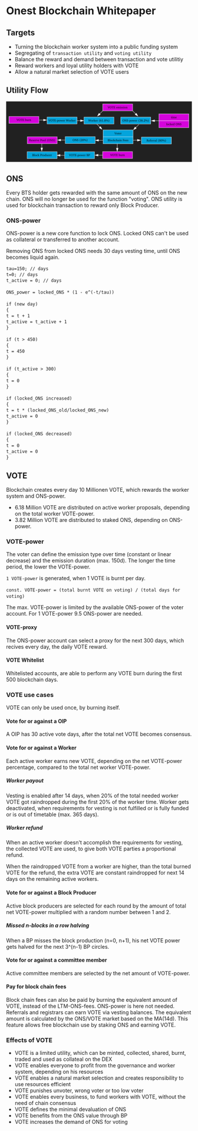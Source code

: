 # Onest Blockchain Whitepaper

## Targets
- Turning the blockchain worker system into a public funding system
- Segregating of `transaction utility` and `voting utility`
- Balance the reward and demand between transaction and vote utilitiy 
- Reward workers and loyal utility holders with VOTE
- Allow a natural market selection of VOTE users

## Utility Flow
![utility-flow](https://raw.githubusercontent.com/Onest-io/onest-whitepaper/master/utility-flow.png)

## ONS
Every BTS holder gets rewarded with the same amount of ONS on the new chain. ONS will no longer be used for the function "voting". ONS utility is used for blockchain transaction to reward only Block Producer.

### ONS-power
ONS-power is a new core function to lock ONS. Locked ONS can't be used as collateral or transferred to another account.

Removing ONS from locked ONS needs 30 days vesting time, until ONS becomes liquid again. 

```
tau=150; // days
t=0; // days
t_active = 0; // days

ONS_power = locked_ONS * (1 - e^(-t/tau))

if (new day)
{
t = t + 1
t_active = t_active + 1
}

if (t > 450)
{
t = 450
}

if (t_active > 300)
{
t = 0
}

if (locked_ONS increased)
{
t = t * (locked_ONS_old/locked_ONS_new)
t_active = 0
}

if (locked_ONS decreased)
{
t = 0
t_active = 0
}
```

## VOTE
Blockchain creates every day 10 Millionen VOTE, which rewards the worker system and ONS-power. 

- 6.18 Million VOTE are distributed on active worker proposals, depending on the total worker VOTE-power.
- 3.82 Million VOTE are distributed to staked ONS, depending on ONS-power.

### VOTE-power
The voter can define the emission type over time (constant or linear decrease) and the emission duration (max. 150d). The longer the time period, the lower the VOTE-power. 

`1 VOTE-power` is generated, when 1 VOTE is burnt per day.

`const. VOTE-power = (total burnt VOTE on voting) / (total days for voting)`

The max. VOTE-power is limited by the available ONS-power of the voter account. For 1 VOTE-power 9.5 ONS-power are needed. 

#### VOTE-proxy
The ONS-power account can select a proxy for the next 300 days, which recives every day, the daily VOTE reward.  

#### VOTE Whitelist
Whitelisted accounts, are able to perform any VOTE burn during the first 500 blockchain days.

### VOTE use cases
VOTE can only be used once, by burning itself. 

#### Vote for or against a OIP
A OIP has 30 active vote days, after the total net VOTE becomes consensus. 

#### Vote for or against a Worker
Each active worker earns new VOTE, depending on the net VOTE-power percentage, compared to the total net worker VOTE-power.

##### Worker payout
Vesting is enabled after 14 days, when 20% of the total needed worker VOTE got raindropped during the first 20% of the worker time. Worker gets deactivated, when requirements for vesting is not fulfilled or is fully funded or is out of timetable (max. 365 days).

##### Worker refund
When an active worker doesn't accomplish the requirements for vesting, the collected VOTE are used, to give both VOTE parties a proportional refund.

When the raindropped VOTE from a worker are higher, than the total burned VOTE for the refund, the extra VOTE are constant raindropped for next 14 days on the remaining active workers. 

#### Vote for or against a Block Producer
Active block producers are selected for each round by the amount of total net VOTE-power multiplied with a random number between 1 and 2. 

##### Missed n-blocks in a row halving
When a BP misses the block production (n=0, n+1), his net VOTE power gets halved for the next 3^(n-1) BP circles.

#### Vote for or against a committee member
Active committee members are selected by the net amount of VOTE-power.

#### Pay for block chain fees
Block chain fees can also be paid by burning the equivalent amount of VOTE, instead of the LTM-ONS-fees. ONS-power is here not needed. Referrals and registrars can earn VOTE via vesting balances. The equivalent amount is calculated by the ONS/VOTE market based on the MA(14d). This feature allows free blockchain use by staking ONS and earning VOTE. 

### Effects of VOTE
- VOTE is a limited utility, which can be minted, collected, shared, burnt, traded and used as collateal on the DEX
- VOTE enables everyone to profit from the governance and worker system, depending on his resources
- VOTE enables a natural market selection and creates responsibility to use resources efficient 
- VOTE punishes unvoter, wrong voter or too low voter
- VOTE enables every business, to fund workers with VOTE, without the need of chain consensus
- VOTE defines the minimal devaluation of ONS
- VOTE benefits from the ONS value through BP
- VOTE increases the demand of ONS for voting
